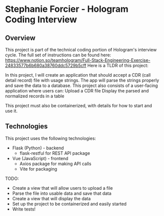 # Stephanie Forcier - Hologram Coding Interview

## Overview
This project is part of the technical coding portion of Hologram's interview cycle. The full set of instructions can be found here: https://www.notion.so/teamhologram/Full-Stack-Engineering-Exercise-24833577b6b680a38760ddc5729b5cff
Here is a TLDR of this project:

In this project, I will create an application that should accept a CDR (call detail record) file with usage strings. 
The app will parse the strings properly and save the data to a database.
This project also consists of a user-facing application where users can:
Upload a CDR file
Display the parsed and normalized records in a table

This project must also be containerized, with details for how to start and use it.

## Technologies
This project uses the following technologies:
- Flask (Python) - backend
  - flask-restful for REST API package
- Vue (JavaScript) - frontend
  - Axios package for making API calls
  - Vite for packaging

TODO:
- Create a view that will allow users to upload a file
- Parse the file into usable data and save that data
- Create a view that will display the data
- Set up the project to be containerized and easily started
- Write tests!